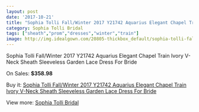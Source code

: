 ```yaml
---
layout: post
date: '2017-10-21'
title: "Sophia Tolli Fall/Winter 2017 Y21742 Aquarius Elegant Chapel Train Ivory V-Neck Sheath Sleeveless Garden Lace Dress For Bride"
category: Sophia Tolli Bridal
tags: ["sheath","prom","dresses","winter","train"]
image: http://img.idealgown.com/20805-thickbox_default/sophia-tolli-fall-winter-2017-y21742-aquarius-elegant-chapel-train-ivory-v-neck-sheath-sleeveless-garden-lace-dress-for-bride.jpg
---
```

Sophia Tolli Fall/Winter 2017 Y21742 Aquarius Elegant Chapel Train Ivory V-Neck Sheath Sleeveless Garden Lace Dress For Bride

On Sales: **$358.98**
<a href="https://www.idealgown.com/en/sophia-tolli-bridal/7841-sophia-tolli-fall-winter-2017-y21742-aquarius-elegant-chapel-train-ivory-v-neck-sheath-sleeveless-garden-lace-dress-for-bride.html"><amp-img layout="responsive" width="600" height="600" src="//img.idealgown.com/20805-thickbox_default/sophia-tolli-fall-winter-2017-y21742-aquarius-elegant-chapel-train-ivory-v-neck-sheath-sleeveless-garden-lace-dress-for-bride.jpg" alt="Sophia Tolli Fall/Winter 2017 Y21742 Aquarius Elegant Chapel Train Ivory V-Neck Sheath Sleeveless Garden Lace Dress For Bride 0" /></a>
<a href="https://www.idealgown.com/en/sophia-tolli-bridal/7841-sophia-tolli-fall-winter-2017-y21742-aquarius-elegant-chapel-train-ivory-v-neck-sheath-sleeveless-garden-lace-dress-for-bride.html"><amp-img layout="responsive" width="600" height="600" src="//img.idealgown.com/20808-thickbox_default/sophia-tolli-fall-winter-2017-y21742-aquarius-elegant-chapel-train-ivory-v-neck-sheath-sleeveless-garden-lace-dress-for-bride.jpg" alt="Sophia Tolli Fall/Winter 2017 Y21742 Aquarius Elegant Chapel Train Ivory V-Neck Sheath Sleeveless Garden Lace Dress For Bride 1" /></a>
<a href="https://www.idealgown.com/en/sophia-tolli-bridal/7841-sophia-tolli-fall-winter-2017-y21742-aquarius-elegant-chapel-train-ivory-v-neck-sheath-sleeveless-garden-lace-dress-for-bride.html"><amp-img layout="responsive" width="600" height="600" src="//img.idealgown.com/20807-thickbox_default/sophia-tolli-fall-winter-2017-y21742-aquarius-elegant-chapel-train-ivory-v-neck-sheath-sleeveless-garden-lace-dress-for-bride.jpg" alt="Sophia Tolli Fall/Winter 2017 Y21742 Aquarius Elegant Chapel Train Ivory V-Neck Sheath Sleeveless Garden Lace Dress For Bride 2" /></a>
<a href="https://www.idealgown.com/en/sophia-tolli-bridal/7841-sophia-tolli-fall-winter-2017-y21742-aquarius-elegant-chapel-train-ivory-v-neck-sheath-sleeveless-garden-lace-dress-for-bride.html"><amp-img layout="responsive" width="600" height="600" src="//img.idealgown.com/20806-thickbox_default/sophia-tolli-fall-winter-2017-y21742-aquarius-elegant-chapel-train-ivory-v-neck-sheath-sleeveless-garden-lace-dress-for-bride.jpg" alt="Sophia Tolli Fall/Winter 2017 Y21742 Aquarius Elegant Chapel Train Ivory V-Neck Sheath Sleeveless Garden Lace Dress For Bride 3" /></a>

Buy it: [Sophia Tolli Fall/Winter 2017 Y21742 Aquarius Elegant Chapel Train Ivory V-Neck Sheath Sleeveless Garden Lace Dress For Bride](https://www.idealgown.com/en/sophia-tolli-bridal/7841-sophia-tolli-fall-winter-2017-y21742-aquarius-elegant-chapel-train-ivory-v-neck-sheath-sleeveless-garden-lace-dress-for-bride.html "Sophia Tolli Fall/Winter 2017 Y21742 Aquarius Elegant Chapel Train Ivory V-Neck Sheath Sleeveless Garden Lace Dress For Bride")

View more: [Sophia Tolli Bridal](https://www.idealgown.com/en/52-sophia-tolli-bridal "Sophia Tolli Bridal")